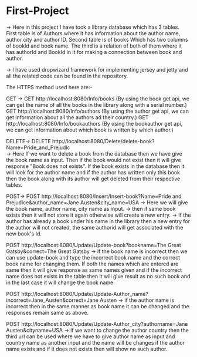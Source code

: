 # First-Project
-> Here in this project I have took a library database which has 3 tables. First table is of Authors where it has information about the author name, author city and author ID. Second table is of books Which has two columns of bookId and book name. The third is a relation of both of them where it has authorId and BookId in it for making a connection between book and author.

-> I have used dropwizard framework for implementing jersey and jetty and all the related code can be found in the repository.



The HTTPS method used here are:-

GET ->
GET http://localhost:8080/Info/books           (By using the book get api, we can get the name of all the books in the library along with a serial number.)
GET http://localhost:8080/Info/authors         (By using the author get api, we can get information about all the authors ad their country.)
GET http://localhost:8080/Info/bookauthors     (By using the bookauthor get api, we can get information about which book is written by which author.)


DELETE->
DELETE http://localhost:8080/Delete/delete-book?Name=Pride_and_Prejudic   
-> Here If we want to delete a book from the database then we have give the book name as input. Then if the book would not exist then it will give response "Book does not exists". If the book exists in the database then it will look for the author name and if the author has written only this book then the book along with its author will get deleted from their respective tables.


POST->
POST http://localhost:8080/Insert/Insert-book?Name=Pride and Prejudice&author_name=Jane Austen&city_name=USA 
-> Here we will give the book name, author name, city name as input.
-> then if same book exists then it will not store it again otherwise will create a new entry.
-> If the author has already a book under his name in the library then a new entry for the author will not created, the same authorid will get associated with the new book's Id.


POST http://localhost:8080/Update/Update-book?bookname=The Great Gatsby&correct=The Great Gatsby
-> if the book name is incorrect then we can use update-book and type the incorrect book name and the correct book name for changing them. If both the names which are entered are same then it will give response as same names given and if the incorrect name does not exists in the table then it will give result as no such book and in the last case it will change the book name.


POST http://localhost:8080/Update/Update-Author_name?incorrect=Jane_Austen&correct=Jane Austen
->  if the author name is incorrect then in the same manner as book name it can be changed and the responses remain same as above.


POST http://localhost:8080/Update/Update-Author_city?authorname=Jane Austen&cityname=USA
-> if we want to change the author country then the third url can be used where we have to give author name as input and country name as another input and the name will be changes if the author name exists and if it does not exists then will show no such author.



